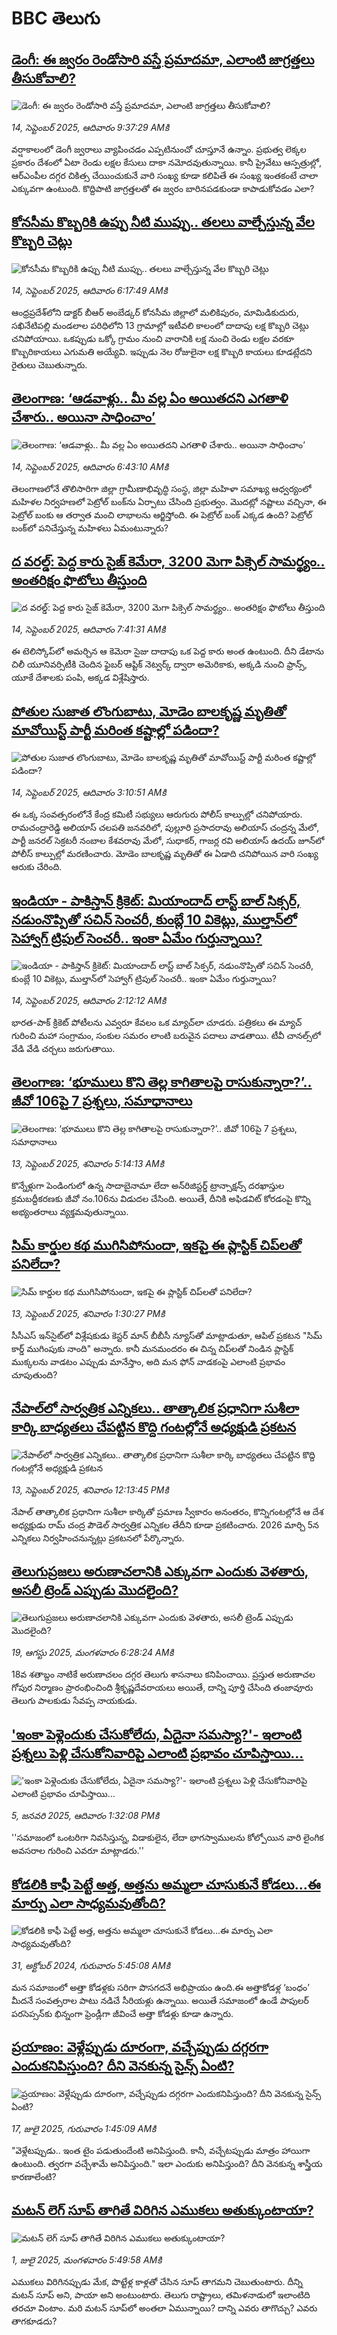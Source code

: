 # BBC తెలుగు## [డెంగీ: ఈ జ్వరం రెండోసారి వస్తే ప్రమాదమా, ఎలాంటి జాగ్రత్తలు తీసుకోవాలి? ](https://www.bbc.com/telugu/articles/c8rvgp2kd6ro?at_medium=RSS&at_campaign=rss?at_campaign=githubrss)![డెంగీ: ఈ జ్వరం రెండోసారి వస్తే ప్రమాదమా, ఎలాంటి జాగ్రత్తలు తీసుకోవాలి? ](https://ichef.bbci.co.uk/ace/ws/240/cpsprodpb/a41a/live/36b20b80-914e-11f0-9223-171c11f85051.jpg)_14, సెప్టెంబర్ 2025, ఆదివారం 9:37:29 AMకి_వర్షాకాలంలో డెంగీ జ్వరాలు వ్యాపించడం ఎప్పటినుంచో చూస్తూనే ఉన్నాం. ప్రభుత్వ లెక్కల ప్రకారం దేశంలో ఏటా రెండు లక్షల కేసులు దాకా నమోదవుతున్నాయి.  కానీ ప్రైవేటు ఆస్పత్రుల్లో, ఆర్ఎంపీల దగ్గర చికిత్స చేయించుకునే వారి సంఖ్య కూడా కలిపితే ఈ సంఖ్య ఇంతకంటే చాలా ఎక్కువగా ఉంటుంది.  కొద్దిపాటి జాగ్రత్తలతో ఈ జ్వరం బారినపడకుండా కాపాడుకోవడం ఎలా?## [కోనసీమ కొబ్బరికి ఉప్పు నీటి ముప్పు.. తలలు వాల్చేస్తున్న వేల కొబ్బరి చెట్లు](https://www.bbc.com/telugu/articles/cgmz9z3vnmko?at_medium=RSS&at_campaign=rss?at_campaign=githubrss)![కోనసీమ కొబ్బరికి ఉప్పు నీటి ముప్పు.. తలలు వాల్చేస్తున్న వేల కొబ్బరి చెట్లు](https://ichef.bbci.co.uk/ace/ws/240/cpsprodpb/ffc5/live/d4d5ab60-8de7-11f0-8fcd-f1b10e43c7ac.jpg)_14, సెప్టెంబర్ 2025, ఆదివారం 6:17:49 AMకి_ఆంధ్రప్రదేశ్‌లోని డాక్టర్ బీఆర్ అంబేడ్కర్ కోనసీమ జిల్లాలో మలికిపురం, మామిడికుదురు, సఖినేటిపల్లి మండలాల పరిధిలోని 13 గ్రామాల్లో ఇటీవలి కాలంలో దాదాపు లక్ష కొబ్బరి చెట్లు చనిపోయాయి. ఒకప్పుడు ఒక్కో గ్రామం నుంచి వారానికి లక్ష నుంచి రెండు లక్షల వరకూ కొబ్బరికాయలు ఎగుమతి అయ్యేవి. ఇప్పుడు నెల రోజులైనా లక్ష కొబ్బరి కాయలు కూడట్లేదని రైతులు చెబుతున్నారు.## [తెలంగాణ: ‘ఆడవాళ్లు.. మీ వల్ల ఏం అయితదని ఎగతాళి చేశారు.. అయినా సాధించాం’](https://www.bbc.com/telugu/articles/cx20e3gdgrno?at_medium=RSS&at_campaign=rss?at_campaign=githubrss)![తెలంగాణ: ‘ఆడవాళ్లు.. మీ వల్ల ఏం అయితదని ఎగతాళి చేశారు.. అయినా సాధించాం’](https://ichef.bbci.co.uk/ace/ws/240/cpsprodpb/a95f/live/1ceeb190-9094-11f0-9cf6-cbf3e73ce2b9.jpg)_14, సెప్టెంబర్ 2025, ఆదివారం 6:43:10 AMకి_తెలంగాణలోనే తొలిసారిగా జిల్లా గ్రామీణాభివృద్ధి సంస్థ, జిల్లా మహిళా సమాఖ్య ఆధ్వర్యంలో మహిళల నిర్వహణలో పెట్రోల్ బంక్‌ను ఏర్పాటు చేసింది ప్రభుత్వం. మొదట్లో నష్టాలు వచ్చినా, ఈ పెట్రోల్ బంకు ఆ తర్వాత మంచి లాభాలను ఆర్జిస్తోంది. ఈ పెట్రోల్ బంక్ ఎక్కడ ఉంది? పెట్రోల్ బంక్‌లో పనిచేస్తున్న మహిళలు ఏమంటున్నారు?## [ద వరల్డ్: పెద్ద కారు సైజ్ కెమేరా, 3200 మెగా పిక్సెల్ సామర్థ్యం.. అంతరిక్షం ఫొటోలు తీస్తుంది](https://www.bbc.com/telugu/articles/cwy86rkl73lo?at_medium=RSS&at_campaign=rss?at_campaign=githubrss)![ద వరల్డ్: పెద్ద కారు సైజ్ కెమేరా, 3200 మెగా పిక్సెల్ సామర్థ్యం.. అంతరిక్షం ఫొటోలు తీస్తుంది](https://ichef.bbci.co.uk/ace/ws/240/cpsprodpb/e0ab/live/658a7ce0-913e-11f0-b391-6936825093bd.jpg)_14, సెప్టెంబర్ 2025, ఆదివారం 7:41:31 AMకి_ఈ టెలిస్కోప్‌లో అమర్చిన ఆ కెమెరా సైజు దాదాపు ఒక పెద్ద కారు అంత ఉంటుంది. దీని డేటాను చిలీ యూనివర్సిటీకి చెందిన ఫైబర్ ఆప్టిక్ నెట్వర్క్ ద్వారా అమెరికాకు, అక్కడి నుంచి ఫ్రాన్స్, యూకే దేశాలకు పంపి, అక్కడ విశ్లేషిస్తారు.## [పోతుల సుజాత లొంగుబాటు, మోడెం బాలకృష్ణ  మృతితో మావోయిస్ట్ పార్టీ మరింత కష్టాల్లో పడిందా?](https://www.bbc.com/telugu/articles/c1edgnwx5gpo?at_medium=RSS&at_campaign=rss?at_campaign=githubrss)![పోతుల సుజాత లొంగుబాటు, మోడెం బాలకృష్ణ  మృతితో మావోయిస్ట్ పార్టీ మరింత కష్టాల్లో పడిందా?](https://ichef.bbci.co.uk/ace/ws/240/cpsprodpb/824d/live/cd33d390-9112-11f0-9cf6-cbf3e73ce2b9.jpg)_14, సెప్టెంబర్ 2025, ఆదివారం 3:10:51 AMకి_ఈ ఒక్క సంవత్సరంలోనే కేంద్ర కమిటీ సభ్యులు ఆరుగురు పోలీస్ కాల్పుల్లో చనిపోయారు.  రామచంద్రారెడ్డి అలియాస్ చలపతి జనవరిలో, పుల్లూరి ప్రసాదరావు అలియాస్ చంద్రన్న మేలో, పార్టీ జనరల్ సెక్రటరీ నంబాల కేశవరావు మేలో, సుధాకర్, గాజర్ల రవి అలియాస్ ఉదయ్‌ జూన్‌లో పోలీస్ కాల్పుల్లో మరణించారు. మోడెం బాలకృష్ణ మృతితో ఈ ఏడాది చనిపోయిన వారి సంఖ్య ఆరుకు చేరింది.## [ఇండియా - పాకిస్తాన్ క్రికెట్: మియాందాద్ లాస్ట్ బాల్ సిక్సర్, నడుంనొప్పితో సచిన్ సెంచరీ, కుంబ్లే 10 వికెట్లు, ముల్తాన్‌లో సెహ్వాగ్ ట్రిపుల్ సెంచరీ.. ఇంకా ఏమేం గుర్తున్నాయి?](https://www.bbc.com/telugu/articles/cqxz077xvvwo?at_medium=RSS&at_campaign=rss?at_campaign=githubrss)![ఇండియా - పాకిస్తాన్ క్రికెట్: మియాందాద్ లాస్ట్ బాల్ సిక్సర్, నడుంనొప్పితో సచిన్ సెంచరీ, కుంబ్లే 10 వికెట్లు, ముల్తాన్‌లో సెహ్వాగ్ ట్రిపుల్ సెంచరీ.. ఇంకా ఏమేం గుర్తున్నాయి?](https://ichef.bbci.co.uk/ace/ws/240/cpsprodpb/ce9d/live/340b5790-9074-11f0-8846-9bcb3d85cb2b.jpg)_14, సెప్టెంబర్ 2025, ఆదివారం 2:12:12 AMకి_భారత-పాక్ క్రికెట్ పోటీలను ఎవ్వరూ  కేవలం ఒక మ్యాచ్‌లా చూడరు. పత్రికలు ఈ మ్యాచ్ గురించి మహా సంగ్రామం, సంకుల సమరం లాంటి బరువైన పదాలు వాడతాయి. టీవీ చానల్స్‌లో వేడి వేడి చర్చలు జరుగుతాయి.## [తెలంగాణ: ‘భూములు కొని తెల్ల కాగితాలపై రాసుకున్నారా?’..  జీవో 106పై 7 ప్రశ్నలు, సమాధానాలు](https://www.bbc.com/telugu/articles/ckg212v1q9jo?at_medium=RSS&at_campaign=rss?at_campaign=githubrss)![తెలంగాణ: ‘భూములు కొని తెల్ల కాగితాలపై రాసుకున్నారా?’..  జీవో 106పై 7 ప్రశ్నలు, సమాధానాలు](https://ichef.bbci.co.uk/ace/ws/240/cpsprodpb/767d/live/94f91aa0-8ff8-11f0-84c8-99de564f0440.jpg)_13, సెప్టెంబర్ 2025, శనివారం 5:14:13 AMకి_కొన్నేళ్లుగా పెండింగులో ఉన్న సాదాబైనామా లేదా అన్‌రిజిస్టర్డ్ ట్రాన్సాక్షన్స్ దరఖాస్తుల క్రమబద్దీకరణకు జీవో నం.106ను విడుదల చేసింది. అయితే, దీనికి అఫిడవిట్ కోరడంపై కొన్ని అభ్యంతరాలు వ్యక్తమవుతున్నాయి.## [సిమ్ కార్డుల కథ ముగిసిపోనుందా, ఇకపై ఈ ప్లాస్టిక్ చిప్‌లతో పనిలేదా?](https://www.bbc.com/telugu/articles/cz9jnzydedqo?at_medium=RSS&at_campaign=rss?at_campaign=githubrss)![సిమ్ కార్డుల కథ ముగిసిపోనుందా, ఇకపై ఈ ప్లాస్టిక్ చిప్‌లతో పనిలేదా?](https://ichef.bbci.co.uk/ace/ws/240/cpsprodpb/0fc8/live/7088cd80-9081-11f0-b391-6936825093bd.jpg)_13, సెప్టెంబర్ 2025, శనివారం 1:30:27 PMకి_సీసీఎస్ ఇన్‌సైట్‌లో విశ్లేషకుడు కెస్టర్ మాన్ బీబీసీ న్యూస్‌తో మాట్లాడుతూ, ఆపిల్ ప్రకటన "సిమ్ కార్డ్ ముగింపుకు నాంది"  అన్నారు. కానీ మనమందరం ఈ చిన్న చిప్‌లతో నిండిన ప్లాస్టిక్ ముక్కలను వాడటం ఎప్పుడు మానేస్తాం, అది మన ఫోన్ వాడకంపై ఎలాంటి ప్రభావం చూపుతుంది?## [నేపాల్‌లో సార్వత్రిక ఎన్నికలు.. తాత్కాలిక ప్రధానిగా సుశీలా కార్కి బాధ్యతలు చేపట్టిన కొద్ది గంటల్లోనే అధ్యక్షుడి ప్రకటన](https://www.bbc.com/telugu/articles/cp8wk1np2g1o?at_medium=RSS&at_campaign=rss?at_campaign=githubrss)![నేపాల్‌లో సార్వత్రిక ఎన్నికలు.. తాత్కాలిక ప్రధానిగా సుశీలా కార్కి బాధ్యతలు చేపట్టిన కొద్ది గంటల్లోనే అధ్యక్షుడి ప్రకటన](https://ichef.bbci.co.uk/ace/ws/240/cpsprodpb/8375/live/48fbe250-8ff2-11f0-8332-751a4708aae2.png)_13, సెప్టెంబర్ 2025, శనివారం 12:13:45 PMకి_నేపాల్ తాత్కాలిక ప్రధానిగా సుశీలా కార్కితో ప్రమాణ స్వీకారం అనంతరం, కొన్నిగంటల్లోనే ఆ దేశ అధ్యక్షుడు రామ్ చంద్ర పౌడెల్ సార్వత్రిక ఎన్నికల తేదీని కూడా ప్రకటించారు. 2026 మార్చి 5న ఎన్నికలు నిర్వహించనున్నట్లు ప్రకటనలో పేర్కొన్నారు.## [తెలుగుప్రజలు అరుణాచలానికి ఎక్కువగా ఎందుకు వెళతారు, అసలీ ట్రెండ్ ఎప్పుడు మొదలైంది? ](https://www.bbc.com/telugu/articles/c8jp32zrzxpo?at_medium=RSS&at_campaign=rss?at_campaign=githubrss)![తెలుగుప్రజలు అరుణాచలానికి ఎక్కువగా ఎందుకు వెళతారు, అసలీ ట్రెండ్ ఎప్పుడు మొదలైంది? ](https://ichef.bbci.co.uk/ace/ws/240/cpsprodpb/cf2d/live/01932bf0-7d85-11f0-98a0-956f61945264.jpg)_19, ఆగస్టు 2025, మంగళవారం 6:28:24 AMకి_18వ శతాబ్దం నాటికే అరుణాచలం దగ్గర తెలుగు శాసనాలు కనిపించాయి. ప్రస్తుత అరుణాచల గోపుర నిర్మాణం ప్రారంభించింది శ్రీకృష్ణదేవరాయలు అయితే, దాన్ని పూర్తి చేసింది తంజావూరు తెలుగు పాలకుడు సేవప్ప నాయకుడు.## ['ఇంకా పెళ్లెందుకు చేసుకోలేదు, ఏదైనా సమస్యా?'- ఇలాంటి ప్రశ్నలు పెళ్లి చేసుకోనివారిపై ఎలాంటి ప్రభావం చూపిస్తాయి... ](https://www.bbc.com/telugu/articles/cgq1w3lz7yyo?at_medium=RSS&at_campaign=rss?at_campaign=githubrss)!['ఇంకా పెళ్లెందుకు చేసుకోలేదు, ఏదైనా సమస్యా?'- ఇలాంటి ప్రశ్నలు పెళ్లి చేసుకోనివారిపై ఎలాంటి ప్రభావం చూపిస్తాయి... ](https://ichef.bbci.co.uk/ace/ws/240/cpsprodpb/f6de/live/72c94a60-cb3e-11ef-87df-d575b9a434a4.jpg)_5, జనవరి 2025, ఆదివారం 1:32:08 PMకి_''సమాజంలో ఒంటరిగా నివసిస్తున్న, విడాకులైన, లేదా భాగస్వాములను కోల్పోయిన వారి లైంగిక అవసరాల గురించి ఎవరూ మాట్లాడరు.''## [కోడలికి కాఫీ పెట్టే అత్త, అత్తను అమ్మలా చూసుకునే కోడలు...ఈ మార్పు ఎలా సాధ్యమవుతోంది?](https://www.bbc.com/telugu/articles/c1l41zl8el2o?at_medium=RSS&at_campaign=rss?at_campaign=githubrss)![కోడలికి కాఫీ పెట్టే అత్త, అత్తను అమ్మలా చూసుకునే కోడలు...ఈ మార్పు ఎలా సాధ్యమవుతోంది?](https://ichef.bbci.co.uk/ace/ws/240/cpsprodpb/2b61/live/9176a6d0-8b0e-11ef-a81b-b1eda9741da3.jpg)_31, అక్టోబర్ 2024, గురువారం 5:45:08 AMకి_మన సమాజంలో అత్తా కోడళ్లకు సరిగా పొసగదనే అభిప్రాయం ఉంది.ఈ అత్తాకోడళ్ల ‘బంధం’ మీదనే సంవత్సరాల పాటు నడిచే సీరియళ్లు ఉన్నాయి. అయితే సమాజంలో ఉండే పాపులర్ పరసెప్సన్‌కు భిన్నంగా ఫ్రెండ్లీగా జీవించే అత్తా కోడళ్లు కూడా ఉన్నారు.## [ప్రయాణం: వెళ్లేప్పుడు దూరంగా, వచ్చేప్పుడు దగ్గరగా ఎందుకనిపిస్తుంది? దీని వెనకున్న సైన్స్ ఏంటి?](https://www.bbc.com/telugu/articles/c0l4y727n1jo?at_medium=RSS&at_campaign=rss?at_campaign=githubrss)![ప్రయాణం: వెళ్లేప్పుడు దూరంగా, వచ్చేప్పుడు దగ్గరగా ఎందుకనిపిస్తుంది? దీని వెనకున్న సైన్స్ ఏంటి?](https://ichef.bbci.co.uk/ace/ws/240/cpsprodpb/054c/live/6957c010-62b0-11f0-8e78-11023c48a856.png)_17, జులై 2025, గురువారం 1:45:09 AMకి_"వెళ్లేటప్పుడు.. ఇంత టైం పడుతుందేంటి అనిపిస్తుంది. కానీ, వచ్చేటప్పుడు మాత్రం హాయిగా ఉంటుంది. త్వరగా వచ్చేశామే అనిపిస్తుంది." ఇలా ఎందుకు అనిపిస్తుంది? దీని వెనకున్న శాస్త్రీయ కారణాలేంటి?## [మటన్ లెగ్ సూప్ తాగితే విరిగిన ఎముకలు అతుక్కుంటాయా?](https://www.bbc.com/telugu/articles/c0l4g92j8kzo?at_medium=RSS&at_campaign=rss?at_campaign=githubrss)![మటన్ లెగ్ సూప్ తాగితే విరిగిన ఎముకలు అతుక్కుంటాయా?](https://ichef.bbci.co.uk/ace/ws/240/cpsprodpb/b31e/live/cce532c0-6d41-11f0-9462-bb509dc78127.jpg)_1, జులై 2025, మంగళవారం 5:49:58 AMకి_ఎముకలు విరిగినప్పుడు మేక, పొట్టేళ్ల కాళ్లతో చేసిన సూప్ తాగమని చెబుతుంటారు. దీన్ని మటన్ సూప్ అని, పాయా అని అంటుంటారు. తెలుగు రాష్ట్రాలు, తమిళనాడులో ఇలాంటిది తరచూ వింటాం. మరి మటన్ సూప్‌లో అంతలా ఏమున్నాయి? దాన్ని ఎవరు తాగొచ్చు? ఎవరు తాగకూడదు?